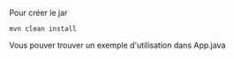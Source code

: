 Pour créer le jar
```
mvn clean install
```

Vous pouver trouver un exemple d'utilisation dans App.java